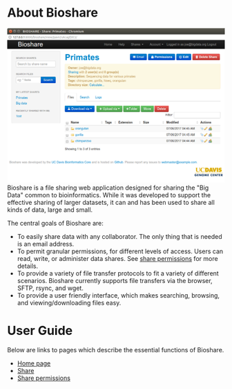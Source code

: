 About Bioshare
==============
![Share interface](/images/screenshots/share.png)
Bioshare is a file sharing web application designed for sharing the "Big Data" common to bioinformatics.  While it was developed to support the effective sharing of larger datasets, it can and has been used to share all kinds of data, large and small.

The central goals of Bioshare are:

* To easily share data with any collaborator.  The only thing that is needed is an email address.
* To permit granular permissions, for different levels of access.  Users can read, write, or administer data shares.  See [share permissions](permissions.md) for more details.
* To provide a variety of file transfer protocols to fit a variety of different scenarios.  Bioshare currently supports file transfers via the browser, SFTP, rsync, and wget.
* To provide a user friendly interface, which makes searching, browsing, and viewing/downloading files easy.

User Guide
==========
Below are links to pages which describe the essential functions of Bioshare.
* [Home page](home.md)
* [Share](share.md)
* [Share permissions](permissions.md)
